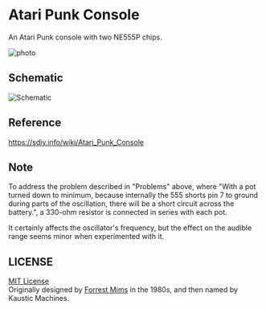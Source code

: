 # Atari Punk Console
An Atari Punk console with two NE555P chips.  
  
![photo](https://user-images.githubusercontent.com/1344010/218284120-abb7cf4b-5078-4fcc-ad97-6e052ad9111f.jpg)

## Schematic
![Schematic](./schematic/schematic.png)

## Reference
https://sdiy.info/wiki/Atari_Punk_Console

## Note
To address the problem described in "Problems" above, where "With a pot turned down to minimum, because internally the 555 shorts pin 7 to ground during parts of the oscillation, there will be a short circuit across the battery.", a 330-ohm resistor is connected in series with each pot.  
    
It certainly affects the oscillator's frequency, but the effect on the audible range seems minor when experimented with it.

## LICENSE
[MIT License](./LICENSE)  
Originally designed by [Forrest Mims](https://en.wikipedia.org/wiki/Forrest_Mims) in the 1980s, and then named by Kaustic Machines.